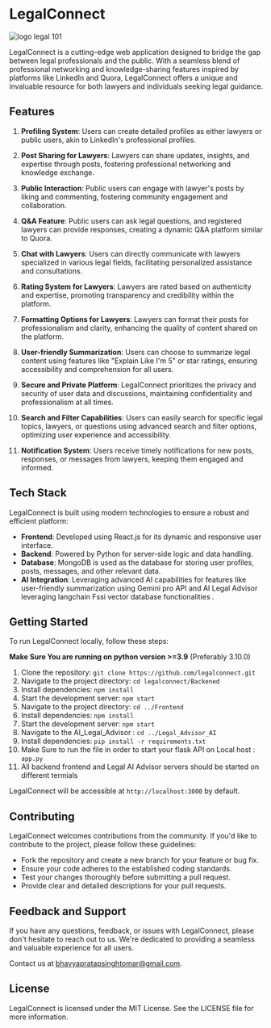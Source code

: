 # LegalConnect

![logo legal 101](https://github.com/ayushmanlakshkar/Legal101/assets/121045636/90ba6ca3-581f-4852-8ce4-f7e7089c719d)


LegalConnect is a cutting-edge web application designed to bridge the gap between legal professionals and the public. With a seamless blend of professional networking and knowledge-sharing features inspired by platforms like LinkedIn and Quora, LegalConnect offers a unique and invaluable resource for both lawyers and individuals seeking legal guidance.

## Features

1. **Profiling System**: Users can create detailed profiles as either lawyers or public users, akin to LinkedIn's professional profiles.

2. **Post Sharing for Lawyers**: Lawyers can share updates, insights, and expertise through posts, fostering professional networking and knowledge exchange.

3. **Public Interaction**: Public users can engage with lawyer's posts by liking and commenting, fostering community engagement and collaboration.

4. **Q&A Feature**: Public users can ask legal questions, and registered lawyers can provide responses, creating a dynamic Q&A platform similar to Quora.

5. **Chat with Lawyers**: Users can directly communicate with lawyers specialized in various legal fields, facilitating personalized assistance and consultations.

6. **Rating System for Lawyers**: Lawyers are rated based on authenticity and expertise, promoting transparency and credibility within the platform.

7. **Formatting Options for Lawyers**: Lawyers can format their posts for professionalism and clarity, enhancing the quality of content shared on the platform.

8. **User-friendly Summarization**: Users can choose to summarize legal content using features like "Explain Like I'm 5" or star ratings, ensuring accessibility and comprehension for all users.

9. **Secure and Private Platform**: LegalConnect prioritizes the privacy and security of user data and discussions, maintaining confidentiality and professionalism at all times.

10. **Search and Filter Capabilities**: Users can easily search for specific legal topics, lawyers, or questions using advanced search and filter options, optimizing user experience and accessibility.

11. **Notification System**: Users receive timely notifications for new posts, responses, or messages from lawyers, keeping them engaged and informed.

## Tech Stack

LegalConnect is built using modern technologies to ensure a robust and efficient platform:

- **Frontend**: Developed using React.js for its dynamic and responsive user interface.
- **Backend**: Powered by Python for server-side logic and data handling.
- **Database**: MongoDB is used as the database for storing user profiles, posts, messages, and other relevant data.
- **AI Integration**: Leveraging advanced AI capabilities for features like user-friendly summarization using Gemini pro API and AI Legal Advisor leveraging langchain Fssi vector database functionalities .

## Getting Started

To run LegalConnect locally, follow these steps:

<b>Make Sure You are running on python version >=3.9</b> (Preferably 3.10.0)

1. Clone the repository: `git clone https://github.com/legalconnect.git`
2. Navigate to the project directory: `cd legalconnect/Backened`
3. Install dependencies: `npm install`
4. Start the development server: `npm start`
5. Navigate to the project directory: `cd ../Frontend`
6. Install dependencies: `npm install`
7. Start the development server: `npm start`
8. Navigate to the AI_Legal_Advisor : `cd ../Legal_Advisor_AI`
9. Install dependencies: `pip install -r requirements.txt`
10. Make Sure to run the file in order to start your flask API on Local host : `app.py`
11. All backend frontend and Legal AI Advisor servers should be started on different termials

LegalConnect will be accessible at `http://localhost:3000` by default.

## Contributing

LegalConnect welcomes contributions from the community. If you'd like to contribute to the project, please follow these guidelines:

- Fork the repository and create a new branch for your feature or bug fix.
- Ensure your code adheres to the established coding standards.
- Test your changes thoroughly before submitting a pull request.
- Provide clear and detailed descriptions for your pull requests.

## Feedback and Support

If you have any questions, feedback, or issues with LegalConnect, please don't hesitate to reach out to us. We're dedicated to providing a seamless and valuable experience for all users.

Contact us at bhavyapratapsinghtomar@gmail.com.

## License

LegalConnect is licensed under the MIT License. See the LICENSE file for more information.
